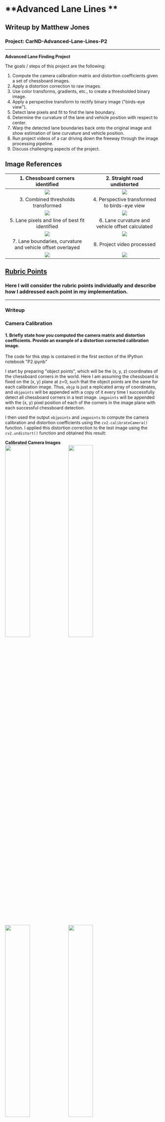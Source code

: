 # **Advanced Lane Lines **

## Writeup by Matthew Jones

### Project: CarND-Advanced-Lane-Lines-P2
---

**Advanced Lane Finding Project**

The goals / steps of this project are the following:

  1. Compute the camera calibration matrix and distortion coefficients given a set of chessboard images.
  2. Apply a distortion correction to raw images.
  3. Use color transforms, gradients, etc., to create a thresholded binary image.
  4. Apply a perspective transform to rectify binary image ("birds-eye view").
  5. Detect lane pixels and fit to find the lane boundary.
  6. Determine the curvature of the lane and vehicle position with respect to center.
  7. Warp the detected lane boundaries back onto the original image and show estimation of lane curvature and vehicle position.
  8. Run project videos of a car driving down the freeway through the image processing pipeline.
  9. Discuss challenging aspects of the project.

## Image References

|1. Chessboard corners identified |2. Straight road undistorted |
|:---:|:---:|
|<img src="./camera_cal/corners06.jpg"> |<img src="./output_images/undistort_07.jpg"> |
|3. Combined thresholds transformed |4. Perspective transformed to birds-eye view |
|<img src="./output_images/threshold_07.jpg"> |<img src=./output_images/birdseye_threshold_07.jpg> |
|5. Lane pixels and line of best fit identified |6. Lane curvature and vehicle offset calculated |
|<img src="./output_images/lanes_07.jpg"> |<img src="./output_images/overlay_07.jpg"> |
|7. Lane boundaries, curvature and vehicle offset overlayed |8. Project video processed |
|<img src="./output_images/final_00.jpg"> |<img src="./output_videos/ALL_project_video.jpg"> |



## [Rubric Points](https://review.udacity.com/#!/rubrics/571/view)

### Here I will consider the rubric points individually and describe how I addressed each point in my implementation.  

---

### Writeup 


### Camera Calibration

#### 1. Briefly state how you computed the camera matrix and distortion coefficients. Provide an example of a distortion corrected calibration image.

The code for this step is contained in the first section of the IPython notebook "P2.ipynb" 

I start by preparing "object points", which will be the (x, y, z) coordinates of the chessboard corners in the world. Here I am assuming the chessboard is fixed on the (x, y) plane at z=0, such that the object points are the same for each calibration image.  Thus, `objp` is just a replicated array of coordinates, and `objpoints` will be appended with a copy of it every time I successfully detect all chessboard corners in a test image.  `imgpoints` will be appended with the (x, y) pixel position of each of the corners in the image plane with each successful chessboard detection.  

I then used the output `objpoints` and `imgpoints` to compute the camera calibration and distortion coefficients using the `cv2.calibrateCamera()` function.  I applied this distortion correction to the test image using the `cv2.undistort()` function and obtained this result: 

**Calibrated Camera Images**
<br/>
<img src="./camera_cal/undistort_00.jpg" width=40% height=40%>
<img src="./camera_cal/undistort_01.jpg" width=40% height=40%>
<img src="./camera_cal/undistort_02.jpg" width=40% height=40%>
<img src="./camera_cal/undistort_03.jpg" width=40% height=40%>
<img src="./camera_cal/undistort_04.jpg" width=40% height=40%>


### Pipeline (single images)

#### 2. Provide an example of a distortion-corrected image.

The code for this step is in the second section of the IPython notebook "P2.ipynb" 
I get the matrix and distortion coefficients calculated in step 1 (camera calibration using chessboard images) by calling function "cal_undistort()" and apply them to road images using function "cv2.undistort()" against images in folder "test_images"
<img src="./test_images/straight_lines1.jpg" width=40% height=40%>
<img src="./output_images/undistort_00.jpg" width=40% height=40%>

#### 3. Describe how (and identify where in your code) you used color transforms, gradients or other methods to create a thresholded binary image.  Provide an example of a binary image result.

The code for this step is in the third section of the IPython notebook "P2.ipynb" 
I used a combination of color threshold and combined gradient thresholds to generate a binary image (thresholding steps at lines on color channel [s_thresh = (170,255)] and on X gradient [x_thresh = (20,100)]
Here's an example of my output for this step. 
<img src="./output_images/thresh_00.jpg" width=40% height=40%>

#### 4. Describe how (and identify where in your code) you performed a perspective transform and provide an example of a transformed image.

The code for this step is in the fourth section of the IPython notebook "P2.ipynb". 

My perspective transform uses a hard coded points from a straight line view of the road "test_images/straight-line1.jpg" and after undistortion converts to a top-down perspective view using four corners of a polygon and converting to top-down view using an offset and verified by printing the result of a perspective transform.

This resulted in the following source and destination points:

| Source        | Destination   | 
|:-------------:|:-------------:| 
| 600, 450      | 450, 0        | 
| 700, 450      | 830, 0        |
| 1100, 720     | 830, 720      |
| 200, 720      | 450, 720      |


<img src="./output_images/undistort_07+poly.jpg" width=40% height=40%>
<img src="./output_images/persp_07.jpg" width=40% height=40%>

#### 5. Describe how (and identify where in your code) you identified lane-line pixels and fit their positions with a polynomial?

The code for this step is in the fifth section of the IPython notebook "P2.ipynb". 
Starting with the warped images that have been undistorted and perspective transformed to top-down view in grayscale.
The lower half of the image is selected and a histogram analysis of left to right view of the image to find peaks of active (white) pixel destiny.
Mid-points of left and right side of the image are marked as starting points then a series of small windows are drawn from bottom to top of image with a boundary line. Then active (white) pixels within the window are identified and added to list of left-side and right-side pixels. Then the next window is scanned for pixels and if is above a minimum then the window is re-centered on the current position and the active pixels added to the left-side and right-side lists.
The lists of left-side and right-side pixels are then passed to the polyfit() function to identify best fit polynomial function.
Then left-side pixels are painted red and right-side painted blue and best-fit polynomial line is drawn across the images.

<img src="./output_images/warped+lanes_00.jpg.jpg" width=40% height=40%>
<img src="./output_images/warped+lanes_01.jpg" width=40% height=40%>

#### 6. Describe how (and identify where in your code) you calculated the radius of curvature of the lane and the position of the vehicle with respect to center.

The code for this step is in the sixth section of the IPython notebook "P2.ipynb". 
The warped images are passed to function measure_curvature_real() which in turn calls fit_polynomial() and returns the lists of left-side and right-side pixels which are used to calculate the curvature in metres and the vehicle bias.

output_images/warped_00.jpg
Left:  9072.60 m   Right:  13933.05 m
Vehicle Bias:  0.0370 

<img src="./output_images/warped+lanes_00.jpg" width=40% height=40%>
<img src="./output_images/warped+lanes_01.jpg" width=40% height=40%>

#### 7. Provide an example image of your result plotted back down onto the road such that the lane area is identified clearly.

The code for this step is in the seventh section of the IPython notebook "P2.ipynb". 

Function overlay() takes the lists of pixels that fit the left-side and right-side curvature lines, plots them back on the undistorted images and prints the curvatures and vehicle bias. Here is an example of my results on a test image:
<img src="./output_images/overlay_00.jpg.jpg" width=40% height=40%>
<img src="./output_images/overlay_01.jpg" width=40% height=40%>

---

### Pipeline (video)

#### 8. Provide a link to your final video output.  Your pipeline should perform reasonably well on the entire project video (wobbly lines are ok but no catastrophic failures that would cause the car to drive off the road!).

The code for this step is in the eighth section of the IPython notebook "P2.ipynb". 
Here's a [link to my video result](./project_video.mp4)

---

### Discussion

#### 9. Briefly discuss any problems / issues you faced in your implementation of this project.  Where will your pipeline likely fail?  What could you do to make it more robust?

Quite a few!!! Here's where I got stuck.
(3) Combining gradient and color transforms to show respective pixels on blue and green channels on the same image
(5) Getting the pixels to show red and blue and then drawing the line of best fit on top
(7) Getting the curvatures and overlays to display on the correct test_images; I had a number of isssues with lists getting out of order. Getting the pipeline function to run through all the main functions top to bottom in order.
(8) Processing the video; does not seem to work on my local Jupyter/Conda install

After 4 or 5 days trying to get my own code running, I reference/re-used a lot of the code here:

https://github.com/waterwheel31/SD_advanced_lane_finding/blob/master/Advanced_Lane_Line_Detection.ipynb


